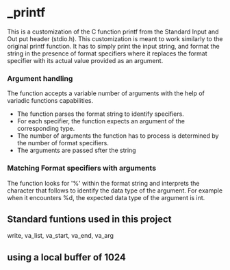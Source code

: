 # _printf

This is a customization of the C function printf from the Standard Input and Out put header (stdio.h). This customization is meant to work similarly to the original printf function. It has to simply print the input string, and format the string in the presence of format specifiers where it replaces the format specifier with its actual value provided as an argument.

### Argument handling
The function accepts a variable number of arguments with the help of variadic functions capabilities.
- The function parses the format string to identify specifiers.
- For each specifier, the function expects an argument of the corresponding type.
- The number of arguments the function has to process is determined by the number of format specifiers.
- The arguments are passed sfter the string

### Matching Format specifiers with arguments
The function looks for '%' within the format string and interprets the character that follows to identify the data type of the argument.
For example when it encounters %d, the expected data type of the argument is int.


## Standard funtions used in this project
 write, va_list, va_start, va_end, va_arg

## using a local buffer of 1024
